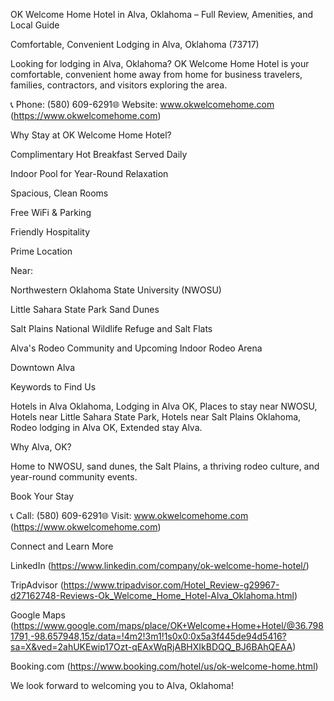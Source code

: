 OK Welcome Home Hotel in Alva, Oklahoma – Full Review, Amenities, and Local Guide

Comfortable, Convenient Lodging in Alva, Oklahoma (73717)

Looking for lodging in Alva, Oklahoma? OK Welcome Home Hotel is your comfortable, convenient home away from home for business travelers, families, contractors, and visitors exploring the area.

📞 Phone: (580) 609-6291🌐 Website: www.okwelcomehome.com (https://www.okwelcomehome.com)

Why Stay at OK Welcome Home Hotel?

Complimentary Hot Breakfast Served Daily

Indoor Pool for Year-Round Relaxation

Spacious, Clean Rooms

Free WiFi & Parking

Friendly Hospitality

Prime Location

Near:

Northwestern Oklahoma State University (NWOSU)

Little Sahara State Park Sand Dunes

Salt Plains National Wildlife Refuge and Salt Flats

Alva's Rodeo Community and Upcoming Indoor Rodeo Arena

Downtown Alva

Keywords to Find Us

Hotels in Alva Oklahoma, Lodging in Alva OK, Places to stay near NWOSU, Hotels near Little Sahara State Park, Hotels near Salt Plains Oklahoma, Rodeo lodging in Alva OK, Extended stay Alva.

Why Alva, OK?

Home to NWOSU, sand dunes, the Salt Plains, a thriving rodeo culture, and year-round community events.

Book Your Stay

📞 Call: (580) 609-6291🌐 Visit: www.okwelcomehome.com (https://www.okwelcomehome.com)

Connect and Learn More

LinkedIn (https://www.linkedin.com/company/ok-welcome-home-hotel/)

TripAdvisor (https://www.tripadvisor.com/Hotel_Review-g29967-d27162748-Reviews-Ok_Welcome_Home_Hotel-Alva_Oklahoma.html)

Google Maps (https://www.google.com/maps/place/OK+Welcome+Home+Hotel/@36.7981791,-98.657948,15z/data=!4m2!3m1!1s0x0:0x5a3f445de94d5416?sa=X&ved=2ahUKEwip17Ozt-qEAxWqRjABHXIkBDQQ_BJ6BAhQEAA)

Booking.com (https://www.booking.com/hotel/us/ok-welcome-home.html)

We look forward to welcoming you to Alva, Oklahoma!
